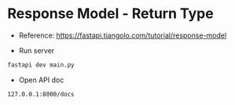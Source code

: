 # Response Model - Return Type

- Reference: https://fastapi.tiangolo.com/tutorial/response-model

- Run server

```bash
fastapi dev main.py
```

- Open API doc

```bash
127.0.0.1:8000/docs
```
